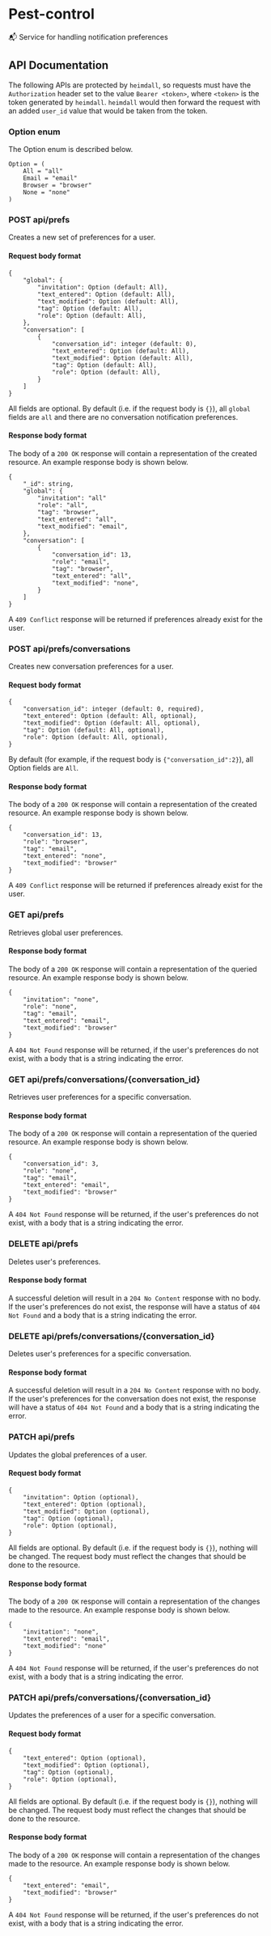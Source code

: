 # Pest-control
📬 Service for handling notification preferences

## API Documentation
The following APIs are protected by `heimdall`, so requests must have the
`Authorization` header set to the value `Bearer <token>`, where `<token>` is the
token generated by `heimdall`. `heimdall` would then forward the request with an
added `user_id` value that would be taken from the token.

### Option enum
The Option enum is described below.

```
Option = (
    All = "all"
    Email = "email"
    Browser = "browser"
    None = "none"
)
```

### POST api/prefs
Creates a new set of preferences for a user.

#### Request body format
```
{
    "global": {
        "invitation": Option (default: All),
        "text_entered": Option (default: All),
        "text_modified": Option (default: All),
        "tag": Option (default: All),
        "role": Option (default: All),
    },
    "conversation": [
        {
            "conversation_id": integer (default: 0),
            "text_entered": Option (default: All),
            "text_modified": Option (default: All),
            "tag": Option (default: All),
            "role": Option (default: All),
        }
    ]
}
```

All fields are optional. By default (i.e. if the request body is `{}`), all
`global` fields are `all` and there are no conversation notification
preferences.

#### Response body format
The body of a `200 OK` response will contain a representation of the created
resource. An example response body is shown below.
```
{
    "_id": string,
    "global": {
        "invitation": "all"
        "role": "all",
        "tag": "browser",
        "text_entered": "all",
        "text_modified": "email",
    },
    "conversation": [
        {
            "conversation_id": 13,
            "role": "email",
            "tag": "browser",
            "text_entered": "all",
            "text_modified": "none",
        }
    ]
}
```
A `409 Conflict` response will be returned if preferences already exist for the
user.

### POST api/prefs/conversations
Creates new conversation preferences for a user.

#### Request body format
```
{
    "conversation_id": integer (default: 0, required),
    "text_entered": Option (default: All, optional),
    "text_modified": Option (default: All, optional),
    "tag": Option (default: All, optional),
    "role": Option (default: All, optional),
}
```

By default (for example, if the request body is `{"conversation_id":2}`), all
Option fields are `All`.

#### Response body format
The body of a `200 OK` response will contain a representation of the created
resource. An example response body is shown below.
```
{
    "conversation_id": 13,
    "role": "browser",
    "tag": "email",
    "text_entered": "none",
    "text_modified": "browser"
}
```
A `409 Conflict` response will be returned if preferences already exist for the
user.

### GET api/prefs
Retrieves global user preferences.

#### Response body format
The body of a `200 OK` response will contain a representation of the queried
resource. An example response body is shown below.
```
{
    "invitation": "none",
    "role": "none",
    "tag": "email",
    "text_entered": "email",
    "text_modified": "browser"
}
```
A `404 Not Found` response will be returned, if the user's preferences do not
exist, with a body that is a string indicating the error.

### GET api/prefs/conversations/{conversation_id}
Retrieves user preferences for a specific conversation.

#### Response body format
The body of a `200 OK` response will contain a representation of the queried
resource. An example response body is shown below.
```
{
    "conversation_id": 3,
    "role": "none",
    "tag": "email",
    "text_entered": "email",
    "text_modified": "browser"
}
```
A `404 Not Found` response will be returned, if the user's preferences do not
exist, with a body that is a string indicating the error.

### DELETE api/prefs
Deletes user's preferences.

#### Response body format
A successful deletion will result in a `204 No Content` response with no body.
If the user's preferences do not exist, the response will have a status of `404
Not Found` and a body that is a string indicating the error.

### DELETE api/prefs/conversations/{conversation_id}
Deletes user's preferences for a specific conversation.

#### Response body format
A successful deletion will result in a `204 No Content` response with no body.
If the user's preferences for the conversation does not exist, the response will
have a status of `404 Not Found` and a body that is a string indicating the
error.

### PATCH api/prefs
Updates the global preferences of a user.

#### Request body format
```
{
    "invitation": Option (optional),
    "text_entered": Option (optional),
    "text_modified": Option (optional),
    "tag": Option (optional),
    "role": Option (optional),
}
```

All fields are optional. By default (i.e. if the request body is `{}`), nothing
will be changed. The request body must reflect the changes that should be done
to the resource.

#### Response body format
The body of a `200 OK` response will contain a representation of the changes
made to the resource. An example response body is shown below.
```
{
    "invitation": "none",
    "text_entered": "email",
    "text_modified": "none"
}
```
A `404 Not Found` response will be returned, if the user's preferences do not
exist, with a body that is a string indicating the error.

### PATCH api/prefs/conversations/{conversation_id}
Updates the preferences of a user for a specific conversation.

#### Request body format
```
{
    "text_entered": Option (optional),
    "text_modified": Option (optional),
    "tag": Option (optional),
    "role": Option (optional),
}
```

All fields are optional. By default (i.e. if the request body is `{}`), nothing
will be changed. The request body must reflect the changes that should be done
to the resource.

#### Response body format
The body of a `200 OK` response will contain a representation of the changes
made to the resource. An example response body is shown below.
```
{
    "text_entered": "email",
    "text_modified": "browser"
}
```
A `404 Not Found` response will be returned, if the user's preferences do not
exist, with a body that is a string indicating the error.
